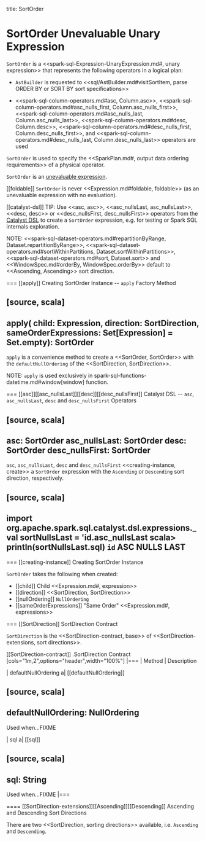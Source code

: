 title: SortOrder

# SortOrder Unevaluable Unary Expression

`SortOrder` is a <<spark-sql-Expression-UnaryExpression.md#, unary expression>> that represents the following operators in a logical plan:

* `AstBuilder` is requested to <<sql/AstBuilder.md#visitSortItem, parse ORDER BY or SORT BY sort specifications>>

* <<spark-sql-column-operators.md#asc, Column.asc>>, <<spark-sql-column-operators.md#asc_nulls_first, Column.asc_nulls_first>>, <<spark-sql-column-operators.md#asc_nulls_last, Column.asc_nulls_last>>, <<spark-sql-column-operators.md#desc, Column.desc>>, <<spark-sql-column-operators.md#desc_nulls_first, Column.desc_nulls_first>>, and <<spark-sql-column-operators.md#desc_nulls_last, Column.desc_nulls_last>> operators are used

`SortOrder` is used to specify the <<SparkPlan.md#, output data ordering requirements>> of a physical operator.

`SortOrder` is an [unevaluable expression](Unevaluable.md).

[[foldable]]
`SortOrder` is never <<Expression.md#foldable, foldable>> (as an unevaluable expression with no evaluation).

[[catalyst-dsl]]
TIP: Use <<asc, asc>>, <<asc_nullsLast, asc_nullsLast>>, <<desc, desc>> or <<desc_nullsFirst, desc_nullsFirst>> operators from the [Catalyst DSL](../catalyst-dsl/index.md) to create a `SortOrder` expression, e.g. for testing or Spark SQL internals exploration.

NOTE: <<spark-sql-dataset-operators.md#repartitionByRange, Dataset.repartitionByRange>>, <<spark-sql-dataset-operators.md#sortWithinPartitions, Dataset.sortWithinPartitions>>, <<spark-sql-dataset-operators.md#sort, Dataset.sort>> and <<WindowSpec.md#orderBy, WindowSpec.orderBy>> default to <<Ascending, Ascending>> sort direction.

=== [[apply]] Creating SortOrder Instance -- `apply` Factory Method

[source, scala]
----
apply(
  child: Expression,
  direction: SortDirection,
  sameOrderExpressions: Set[Expression] = Set.empty): SortOrder
----

`apply` is a convenience method to create a <<SortOrder, SortOrder>> with the `defaultNullOrdering` of the <<SortDirection, SortDirection>>.

NOTE: `apply` is used exclusively in spark-sql-functions-datetime.md#window[window] function.

=== [[asc]][[asc_nullsLast]][[desc]][[desc_nullsFirst]] Catalyst DSL -- `asc`, `asc_nullsLast`, `desc` and `desc_nullsFirst` Operators

[source, scala]
----
asc: SortOrder
asc_nullsLast: SortOrder
desc: SortOrder
desc_nullsFirst: SortOrder
----

`asc`, `asc_nullsLast`, `desc` and `desc_nullsFirst` <<creating-instance, create>> a `SortOrder` expression with the `Ascending` or `Descending` sort direction, respectively.

[source, scala]
----
import org.apache.spark.sql.catalyst.dsl.expressions._
val sortNullsLast = 'id.asc_nullsLast
scala> println(sortNullsLast.sql)
`id` ASC NULLS LAST
----

=== [[creating-instance]] Creating SortOrder Instance

`SortOrder` takes the following when created:

* [[child]] Child <<Expression.md#, expression>>
* [[direction]] <<SortDirection, SortDirection>>
* [[nullOrdering]] `NullOrdering`
* [[sameOrderExpressions]] "Same Order" <<Expression.md#, expressions>>

=== [[SortDirection]] SortDirection Contract

`SortDirection` is the <<SortDirection-contract, base>> of <<SortDirection-extensions, sort directions>>.

[[SortDirection-contract]]
.SortDirection Contract
[cols="1m,2",options="header",width="100%"]
|===
| Method
| Description

| defaultNullOrdering
a| [[defaultNullOrdering]]

[source, scala]
----
defaultNullOrdering: NullOrdering
----

Used when...FIXME

| sql
a| [[sql]]

[source, scala]
----
sql: String
----

Used when...FIXME
|===

==== [[SortDirection-extensions]][[Ascending]][[Descending]] Ascending and Descending Sort Directions

There are two <<SortDirection, sorting directions>> available, i.e. `Ascending` and `Descending`.
